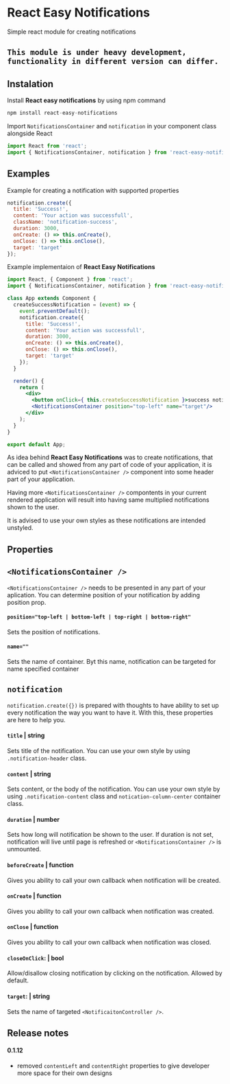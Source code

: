 # React Easy Notifications
Simple react module for creating notifications

`This module is under heavy development, functionality in different version can differ.`
---
## Instalation
Install **React easy notifications** by using npm command
```jsx
npm install react-easy-notifications
```

Import `NotificationsContainer` and `notification` in your component class alongside React
```jsx
import React from 'react';
import { NotificationsContainer, notification } from 'react-easy-notifications';
```

## Examples

Example for creating a notification with supported properties
```jsx
notification.create({
  title: 'Success!',
  content: 'Your action was successfull',
  className: 'notification-success',
  duration: 3000,
  onCreate: () => this.onCreate(),
  onClose: () => this.onClose(),
  target: 'target'
});
```
Example implementaion of **React Easy Notifications**
```jsx
import React, { Component } from 'react';
import { NotificationsContainer, notification } from 'react-easy-notifications';

class App extends Component {
  createSuccessNotification = (event) => {
    event.preventDefault();
    notification.create({
      title: 'Success!',
      content: 'Your action was successfull',
      duration: 3000,
      onCreate: () => this.onCreate(),
      onClose: () => this.onClose(),
      target: 'target'
    });
  }

  render() {
    return (
      <div>
        <button onClick={ this.createSuccessNotification }>success notification</button>
        <NotificationsContainer position="top-left" name="target"/>
      </div>
    );
  }
}

export default App;
```

As idea behind **React Easy Notifications** was to create notifications, that can be called and showed from any part of code of your application, it is adviced to put `<NotificationsContainer />` component into some header part of your application.

Having more `<NotificationsContainer />` compontents in your current rendered application will result into having same multiplied notifications shown to the user.

It is advised to use your own styles as these notifications are intended unstyled.

## Properties
## `<NotificationsContainer />`
`<NotificationsContainer />` needs to be presented in any part of your aplication. You can determine position of your notification by adding position prop.

#### `position="top-left | bottom-left | top-right | bottom-right"`
Sets the position of notifications.

#### `name=""`
Sets the name of container. Byt this name, notification can be targeted for name specified container 

## `notification`
`notification.create({})` is prepared with thoughts to have ability to set up every notification the way you want to have it. With this, these properties are here to help you.

#### `title` | string
Sets title of the notification. You can use your own style by using `.notification-header` class.
#### `content` | string
Sets content, or the body of the notification. You can use your own style by using `.notification-content` class and `notication-column-center` container class.
#### `duration` | number
Sets how long will notification be shown to the user. If duration is not set, notification will live until page is refreshed or `<NotificationsContainer />` is unmounted.
#### `beforeCreate` | function
Gives you ability to call your own callback when notification will be created.
#### `onCreate` | function
Gives you ability to call your own callback when notification was created.
#### `onClose`  | function
Gives you ability to call your own callback when notification was closed.
#### `closeOnClick`: | bool
Allow/disallow closing notification by clicking on the notification. Allowed by default.
#### `target`: | string
Sets the name of targeted `<NotificaitonController />`.

## Release notes
#### 0.1.12
* removed `contentLeft` and `contentRight` properties to give developer more space for their own designs